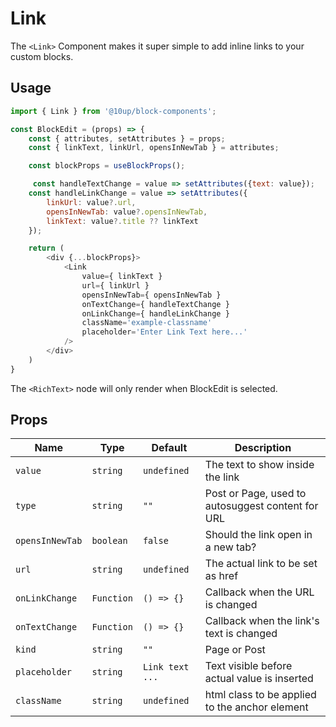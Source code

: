 # Link

The `<Link>` Component makes it super simple to add inline links to your custom blocks.

## Usage

```js
import { Link } from '@10up/block-components';

const BlockEdit = (props) => {
    const { attributes, setAttributes } = props;
    const { linkText, linkUrl, opensInNewTab } = attributes;

    const blockProps = useBlockProps();

     const handleTextChange = value => setAttributes({text: value});
    const handleLinkChange = value => setAttributes({
        linkUrl: value?.url,
        opensInNewTab: value?.opensInNewTab,
        linkText: value?.title ?? linkText
    });

    return (
        <div {...blockProps}>
            <Link 
                value={ linkText }
                url={ linkUrl }
                opensInNewTab={ opensInNewTab }
                onTextChange={ handleTextChange }
                onLinkChange={ handleLinkChange }
                className='example-classname'
                placeholder='Enter Link Text here...'
            />
        </div>
    )
}
```

The `<RichText>` node will only render when BlockEdit is selected.

## Props

| Name       | Type              | Default  |  Description                                                   |
| ---------- | ----------------- | -------- | -------------------------------------------------------------- |
|  `value` | `string` | `undefined` |        The text to show inside the link |
|  `type` | `string` | `""` |        Post or Page, used to autosuggest content for URL |
|  `opensInNewTab` | `boolean` | `false` |     Should the link open in a new tab? |
|  `url` | `string` | `undefined` |        The actual link to be set as href |
|  `onLinkChange` | `Function` | `() => {}` |     Callback when the URL is changed |
|  `onTextChange` | `Function` | `() => {}` |     Callback when the link's text is changed |
|  `kind` | `string` | `""` |        Page or Post |
|  `placeholder` | `string` | `Link text ...` |      Text visible before actual value is inserted |
|  `className` | `string` | `undefined` |          html class to be applied to the anchor element |
